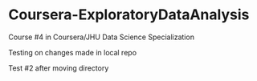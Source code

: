 # Coursera-ExploratoryDataAnalysis
Course #4 in Coursera/JHU Data Science Specialization

Testing on changes made in local repo

Test #2 after moving directory
